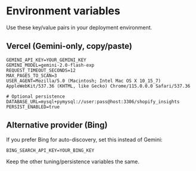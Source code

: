 # Environment variables

Use these key/value pairs in your deployment environment.

## Vercel (Gemini-only, copy/paste)

```
GEMINI_API_KEY=YOUR_GEMINI_KEY
GEMINI_MODEL=gemini-2.0-flash-exp
REQUEST_TIMEOUT_SECONDS=12
MAX_PAGES_TO_SCAN=3
USER_AGENT=Mozilla/5.0 (Macintosh; Intel Mac OS X 10_15_7) AppleWebKit/537.36 (KHTML, like Gecko) Chrome/115.0.0.0 Safari/537.36

# Optional persistence
DATABASE_URL=mysql+pymysql://user:pass@host:3306/shopify_insights
PERSIST_ENABLED=true
```

## Alternative provider (Bing)

If you prefer Bing for auto-discovery, set this instead of Gemini:

```
BING_SEARCH_API_KEY=YOUR_BING_KEY
```

Keep the other tuning/persistence variables the same.
